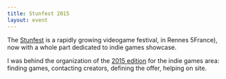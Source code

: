 ```yaml
---
title: Stunfest 2015
layout: event
---
```


The [Stunfest](http://www.stunfest.fr/) is a rapidly growing videogame festival, in Rennes 5France), now with a whole part dedicated to indie games showcase.

I was behind the organization of the [2015 edition](http://indie.stunfest.fr/2015/) for the indie games area: finding games, contacting creators, defining the offer, helping on site.
